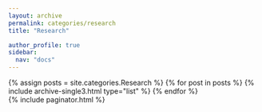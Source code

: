 ```yaml
---
layout: archive
permalink: categories/research
title: "Research"

author_profile: true
sidebar:
  nav: "docs"
---
```


<div class="grid__wrapper">
{% assign posts = site.categories.Research %}
{% for post in posts %}
{% include archive-single3.html type="list" %}
{% endfor %}
</div>
{% include paginator.html %} 